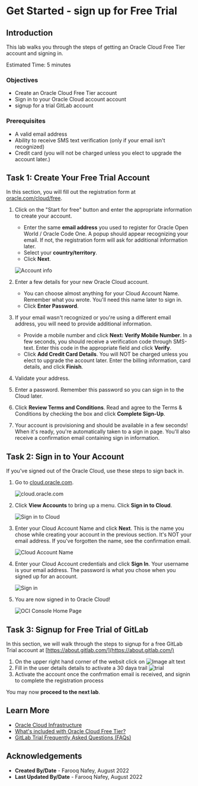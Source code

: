 # Get Started - sign up for Free Trial

## Introduction

This lab walks you through the steps of getting an Oracle Cloud Free Tier account and signing in.

Estimated Time: 5 minutes

### Objectives

- Create an Oracle Cloud Free Tier account
- Sign in to your Oracle Cloud account account
- signup for a trial GitLab account

### Prerequisites

* A valid email address
* Ability to receive SMS text verification (only if your email isn't recognized)
* Credit card (you will not be charged unless you elect to upgrade the account later.)

## Task 1: Create Your Free Trial Account

In this section, you will fill out the registration form at [oracle.com/cloud/free](https://signup.cloud.oracle.com).

1.  Click on the "Start for free" button and enter the appropriate information to create your account.
    * Enter the same **email address** you used to register for Oracle Open World / Oracle Code One. A popup should appear recognizing your email. If not, the registration form will ask for additional information later.
    * Select your **country/territory**.
    * Click **Next**.

    ![Account info](images/signup-for-freetier.png " ")

2.  Enter a few details for your new Oracle Cloud account.
    * You can choose almost anything for your Cloud Account Name. Remember what you wrote. You'll need this name later to sign in.
    * Click **Enter Password**.

3.  If your email wasn't recognized or you're using a different email address, you will need to provide additional information.
    * Provide a mobile number and click **Next: Verify Mobile Number**. In a few seconds, you should receive a verification code through SMS-text. Enter this code in the appropriate field and click **Verify**.
    * Click **Add Credit Card Details**. You will NOT be charged unless you elect to upgrade the account later. Enter the billing information, card details, and click **Finish**.

4. Validate your address.

5. Enter a password. Remember this password so you can sign in to the Cloud later.

6. Click **Review Terms and Conditions**. Read and agree to the Terms & Conditions by checking the box and click **Complete Sign-Up**.

7. Your account is provisioning and should be available in a few seconds! When it's ready, you're automatically taken to a sign in page. You'll also receive a confirmation email containing sign in information.

## Task 2: Sign in to Your Account

If you've signed out of the Oracle Cloud, use these steps to sign back in.

1. Go to [cloud.oracle.com](https://cloud.oracle.com).

    ![cloud.oracle.com](images/cloud-oracle.png " ")

2. Click **View Accounts** to bring up a menu.  Click **Sign in to Cloud**.

    ![Sign in to Cloud](images/signin-to-cloud.png " ")

3. Enter your Cloud Account Name and click **Next**. This is the name you chose while creating your account in the previous section. It's NOT your email address. If you've forgotten the name, see the confirmation email.

    ![Cloud Account Name](images/cloud-login-tenant.png " ")

4. Enter your Cloud Account credentials and click **Sign In**. Your username is your email address. The password is what you chose when you signed up for an account.

    ![Sign in](images/username.png " ")

5. You are now signed in to Oracle Cloud!

    ![OCI Console Home Page](images/home-page.png " ")


## Task 3: Signup for Free Trial of GitLab

In this section, we will walk through the steps to signup for a free GitLab Trial account at [https://about.gitlab.com/](https://about.gitlab.com/)

1. On the upper right hand corner of the websit click on ![Image alt text](images/trial.png)
2. Fill in the user details details to activate a 30 daya trail
    ![trial](images/gitlabSignup.png)
3. Activate the account once the confrmation email is received, and signin to complete the registration process

You may now **proceed to the next lab**.

## Learn More

* [Oracle Cloud Infrastructure](https://www.oracle.com/cloud/)
* [What's included with Oracle Cloud Free Tier?](https://www.oracle.com/cloud/free/)
* [GitLab Trial Frequently Asked Questions (FAQs)](https://about.gitlab.com/free-trial/)

## Acknowledgements

- **Created By/Date** - Farooq Nafey, August 2022
- **Last Updated By/Date** - Farooq Nafey, August 2022